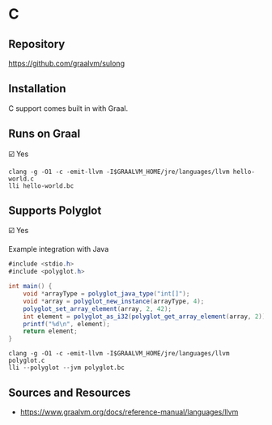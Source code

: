 # C

## Repository

<https://github.com/graalvm/sulong>

## Installation

C support comes built in with Graal.

## Runs on Graal

:ballot_box_with_check: Yes

```shell
clang -g -O1 -c -emit-llvm -I$GRAALVM_HOME/jre/languages/llvm hello-world.c
lli hello-world.bc
```

## Supports Polyglot

:ballot_box_with_check: Yes

Example integration with Java

```java
#include <stdio.h>
#include <polyglot.h>

int main() {
    void *arrayType = polyglot_java_type("int[]");
    void *array = polyglot_new_instance(arrayType, 4);
    polyglot_set_array_element(array, 2, 42);
    int element = polyglot_as_i32(polyglot_get_array_element(array, 2));
    printf("%d\n", element);
    return element;
}
```

```shell
clang -g -O1 -c -emit-llvm -I$GRAALVM_HOME/jre/languages/llvm polyglot.c
lli --polyglot --jvm polyglot.bc
```

## Sources and Resources

- <https://www.graalvm.org/docs/reference-manual/languages/llvm>
